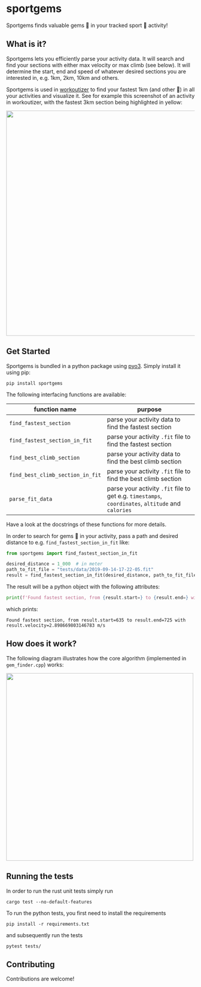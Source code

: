 # sportgems

Sportgems finds valuable gems 💎 in your tracked sport 🚴 activity!


## What is it?
Sportgems lets you efficiently parse your activity data. It will search and find your
sections with either max velocity or max climb (see below). It will determine the start,
end and speed of whatever desired sections you are interested in, e.g. 1km, 2km, 10km
and others. 

Sportgems is used in [workoutizer](https://github.com/fgebhart/workoutizer) to find your
fastest 1km (and other 💎) in all your activities and visualize it. See for example this
screenshot of an activity in workoutizer, with the fastest 3km section being highlighted
in yellow:

<img src="https://i.imgur.com/nOYiFm6.png" width="600">

## Get Started
Sportgems is bundled in a python package using [pyo3](https://pyo3.rs/). Simply
install it using pip:
```
pip install sportgems
```

The following interfacing functions are available:

| function name                    | purpose                                                         |
|----------------------------------|-----------------------------------------------------------------|
| `find_fastest_section`           | parse your activity data to find the fastest section            |
| `find_fastest_section_in_fit`    | parse your activity `.fit` file to find the fastest section     |
| `find_best_climb_section`        | parse your activity data to find the best climb section         |
| `find_best_climb_section_in_fit` | parse your activity `.fit` file to find the best climb section  |
| `parse_fit_data`                 | parse your activity `.fit` file to get e.g. `timestamps`, `coordinates`, `altitude` and `calories` |

Have a look at the docstrings of these functions for more details.

In order to search for gems 💎 in your activity, pass a path and desired distance to e.g.
`find_fastest_section_in_fit` like:

```python
from sportgems import find_fastest_section_in_fit

desired_distance = 1_000  # in meter
path_to_fit_file = "tests/data/2019-09-14-17-22-05.fit"
result = find_fastest_section_in_fit(desired_distance, path_to_fit_file)
```
The result will be a python object with the following attributes:
```python
print(f'Found fastest section, from {result.start=} to {result.end=} with {result.velocity=} m/s')
```

which prints:
```
Found fastest section, from result.start=635 to result.end=725 with result.velocity=2.898669803146783 m/s
```

## How does it work?

The following diagram illustrates how the core algorithm (implemented in `gem_finder.cpp`) works:

<img src="https://i.imgur.com/Jwfyjsk.png" width="500">

## Running the tests

In order to run the rust unit tests simply run
```
cargo test --no-default-features
```
To run the python tests, you first need to install the requirements
```
pip install -r requirements.txt
```
and subsequently run the tests
```
pytest tests/
```

## Contributing
Contributions are welcome!
